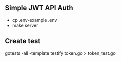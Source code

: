 ## Simple JWT API Auth
- cp .env-example .env 
- make server

## Create test 
gotests -all -template testify token.go > token_test.go